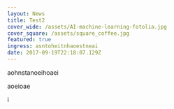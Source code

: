 ```yaml
---
layout: News
title: Test2
cover_wide: /assets/AI-machine-learning-fotolia.jpg
cover_square: /assets/square_coffee.jpg
featured: true
ingress: asntoheitnhaoestneai
date: 2017-09-19T22:18:07.129Z
---
```

aohnstanoeihoaei

aoeioae

i
